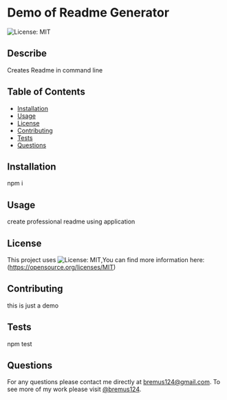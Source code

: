 # Demo of Readme Generator
  ![License: MIT](https://img.shields.io/badge/License-MIT-yellow.svg)

## Describe
  Creates Readme in command line

## Table of Contents
- [Installation](#installation)
- [Usage](#usage)
- [License](#license)
- [Contributing](#contributing)
- [Tests](#tests)
- [Questions](#questions)

## Installation
  npm i

## Usage
  create professional readme using application

## License
  This project uses ![License: MIT](https://img.shields.io/badge/License-MIT-yellow.svg),You can find more information here: (https://opensource.org/licenses/MIT)

## Contributing
  this is just a demo

## Tests
  npm test

## Questions
  For any questions please contact me directly at bremus124@gmail.com. To see more of my work please visit
  [@bremus124](https://www.github.com/bremus124).

